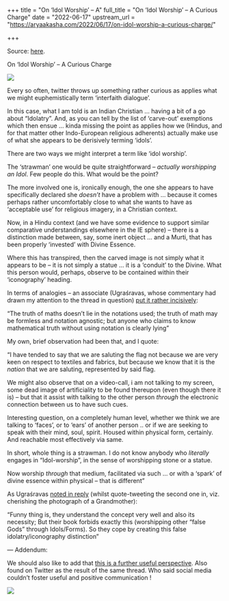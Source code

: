+++
title = "On ‘Idol Worship’ – A"
full_title = "On ‘Idol Worship’ – A Curious Charge"
date = "2022-06-17"
upstream_url = "https://aryaakasha.com/2022/06/17/on-idol-worship-a-curious-charge/"

+++

Source: [here](https://aryaakasha.com/2022/06/17/on-idol-worship-a-curious-charge/).

On ‘Idol Worship’ – A Curious Charge

![](https://aryaakasha.files.wordpress.com/2022/06/idolatry-t.png?w=609)

Every so often, twitter throws up something rather curious as applies what we might euphemistically term ‘interfaith dialogue’.

In this case, what I am told is an Indian Christian … having a bit of a go about “Idolatry”. And, as you can tell by the list of ‘carve-out’ exemptions which then ensue … kinda missing the point as applies how we (Hindus, and for that matter other Indo-European religious adherents) actually make use of what she appears to be derisively terming ‘idols’.

There are two ways we might interpret a term like ‘idol worship’.

The ‘strawman’ one would be quite straightforward – *actually worshipping an Idol*. Few people do this. What would be the point?

The more involved one is, ironically enough, the one she appears to have specifically declared she *doesn’t* have a problem with … because it comes perhaps rather uncomfortably close to what she wants to have as ‘acceptable use’ for religious imagery, in a Christian context.

Now, in a Hindu context (and we have some evidence to support similar comparative understandings elsewhere in the IE sphere) – there is a distinction made between, say, some inert object … and a Murti, that has been properly ‘invested’ with Divine Essence.

Where this has transpired, then the carved image is not simply what it appears to be – it is not simply a statue … it is a ‘conduit’ to the Divine. What this person would, perhaps, observe to be contained within their ‘iconography’ heading.

In terms of analogies – an associate (Ugraśravas, whose commentary had drawn my attention to the thread in question) [put it rather incisively](https://twitter.com/Ugrashravas/status/1537334738456760320):

“The truth of maths doesn’t lie in the notations used; the truth of math may be formless and notation agnostic; but anyone who claims to know mathematical truth without using notation is clearly lying”

My own, brief observation had been that, and I quote:

“I have tended to say that we are saluting the flag not because we are very keen on respect to textiles and fabrics, but because we know that it is the *nation* that we are saluting, represented by said flag.

We might also observe that on a video-call, i am not talking to my screen, some dead image of artificiality to be found thereupon (even though there it is) – but that it assist with talking to the other person *through* the electronic connection between us to have such cues.

Interesting question, on a completely human level, whether we think we are talking to ‘faces’, or to ‘ears’ of another person .. or if we are seeking to speak with their mind, soul, spirit. Housed within physical form, certainly. And reachable most effectively via same.

In short, whole thing is a strawman. I do not know anybody who *literally* engages in “Idol-worship”, in the sense of worshipping stone or a statue.

Now worship *through* that medium, facilitated via such … or with a ‘spark’ of divine essence within physical – that is different”

As Ugraśravas [noted in reply](https://twitter.com/Ugrashravas/status/1537640121293426689) (whilst quote-tweeting the second one in, viz. cherishing the photograph of a Grandmother):

“Funny thing is, they understand the concept very well and also its necessity; But their book forbids exactly this (worshipping other “false Gods” through Idols/Forms). So they cope by creating this false idolatry/iconography distinction”

— Addendum:

We should also like to add that [this is a further useful perspective](https://twitter.com/mangosinfonia/status/1537522660011175936). Also found on Twitter as the result of the same thread. Who said social media couldn’t foster useful and positive communication !


![](https://aryaakasha.files.wordpress.com/2022/06/idolatry-reply-t.png?w=613)